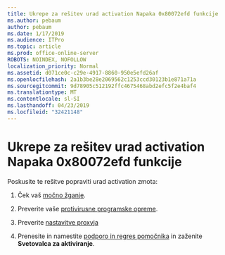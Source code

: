 ```yaml
---
title: Ukrepe za rešitev urad activation Napaka 0x80072efd funkcije
ms.author: pebaum
author: pebaum
ms.date: 1/17/2019
ms.audience: ITPro
ms.topic: article
ms.prod: office-online-server
ROBOTS: NOINDEX, NOFOLLOW
localization_priority: Normal
ms.assetid: d071ce0c-c29e-4917-8860-950e5efd26af
ms.openlocfilehash: 2a1b3be28e2069562c1253ccd30123b1e871a71a
ms.sourcegitcommit: 9d78905c512192ffc4675468abd2efc5f2e4baf4
ms.translationtype: MT
ms.contentlocale: sl-SI
ms.lasthandoff: 04/23/2019
ms.locfileid: "32421148"
---
```

# <a name="steps-to-resolve-office-activation-error-0x80072efd"></a>Ukrepe za rešitev urad activation Napaka 0x80072efd funkcije


Poskusite te rešitve popraviti urad activation zmota:
  
1. Ček vaš [močno žganje](https://support.office.com/article/0d23d3c0-c19c-4b2f-9845-5344fedc4380#BKMK_CheckFirewall).
    
2. Preverite vaše [protivirusne programske opreme](https://support.office.com/article/0d23d3c0-c19c-4b2f-9845-5344fedc4380#BKMK_CheckAV).
    
3. Preverite [nastavitve proxyja](https://support.office.com/article/0d23d3c0-c19c-4b2f-9845-5344fedc4380#BKMK_CheckProxy)
    
4. Prenesite in namestite [podporo in regres pomočnika](https://aka.ms/SARA-OfficeActivation-Alchemy) in zaženite **Svetovalca za aktiviranje**.
    


